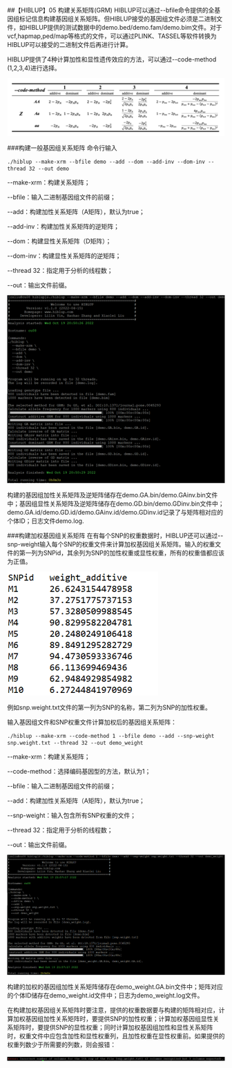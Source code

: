 ##【HIBLUP】05 构建关系矩阵(GRM)
HIBLUP可以通过--bfile命令提供的全基因组标记信息构建基因组关系矩阵。但HIBLUP接受的基因组文件必须是二进制文件，如HIBLUP提供的测试数据中的demo.bed/demo.fam/demo.bim文件。对于vcf,hapmap,ped/map等格式的文件，可以通过PLINK、TASSEL等软件转换为HIBLUP可以接受的二进制文件后再进行计算。

HIBLUP提供了4种计算加性和显性遗传效应的方法，可以通过--code-method (1,2,3,4)进行选择。

![](picture/1.png)

###构建一般基因组关系矩阵
命令行输入

```​
./hiblup --make-xrm --bfile demo --add --dom --add-inv --dom-inv --thread 32 --out demo
```

--make-xrm：构建关系矩阵；

--bfile：输入二进制基因组文件的前缀；

--add：构建加性关系矩阵（A矩阵），默认为true；

--add-inv：构建加性关系矩阵的逆矩阵；

--dom：构建显性关系矩阵（D矩阵）；

--dom-inv：构建显性关系矩阵的逆矩阵；

--thread 32：指定用于分析的线程数；

--out：输出文件前缀。

![](picture/2.png)

构建的基因组加性关系矩阵及逆矩阵储存在demo.GA.bin/demo.GAinv.bin文件中；基因组显性关系矩阵及逆矩阵储存在demo.GD.bin/demo.GDinv.bin文件中；demo.GA.id/demo.GD.id/demo.GAinv.id/demo.GDinv.id记录了与矩阵相对应的个体ID；日志文件demo.log.

###构建加权基因组关系矩阵
在有每个SNP的权重数据时，HIBLUP还可以通过--snp-weight输入每个SNP的权重文件来计算加权基因组关系矩阵。输入的权重文件的第一列为SNPid，其余列为SNP的加性权重或显性权重，所有的权重值都应该为正值。

![](picture/3.png)

例如snp.weight.txt文件的第一列为SNP的名称，第二列为SNP的加性权重。

输入基因组文件和SNP权重文件计算加权后的基因组关系矩阵：

```​​
./hiblup --make-xrm --code-method 1 --bfile demo --add --snp-weight snp.weight.txt --thread 32 --out demo_weight
```
--make-xrm：构建关系矩阵；

--code-method：选择编码基因型的方法，默认为1；

--bfile：输入二进制基因组文件的前缀；

--add：构建加性关系矩阵（A矩阵），默认为true；

--snp-weight：输入包含所有SNP权重的文件；

--thread 32：指定用于分析的线程数；

--out：输出文件前缀。​

![](picture/4.png)

构建的加权的基因组加性关系矩阵储存在demo\_weight.GA.bin文件中；矩阵对应的个体ID储存在demo\_weight.id文件中；日志为demo\_weight.log文件。

在构建加权基因组关系矩阵时要注意，提供的权重数据要与构建的矩阵相对应，计算加权基因组加性关系矩阵时，要提供SNP的加性权重；计算加权基因组显性关系矩阵时，要提供SNP的显性权重；同时计算加权基因组加性和显性关系矩阵时，权重文件中应包含加性和显性权重列，且加性权重在显性权重前。如果提供的权重列数少于所需要的列数，则会报错：

![](picture/5.png)